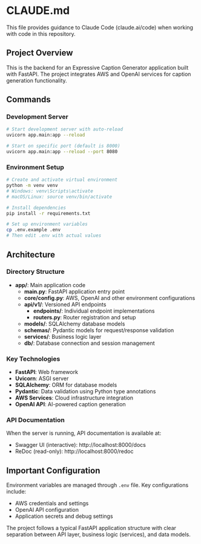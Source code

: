 # CLAUDE.md

This file provides guidance to Claude Code (claude.ai/code) when working with code in this repository.

## Project Overview

This is the backend for an Expressive Caption Generator application built with FastAPI. The project integrates AWS and OpenAI services for caption generation functionality.

## Commands

### Development Server
```bash
# Start development server with auto-reload
uvicorn app.main:app --reload

# Start on specific port (default is 8000)
uvicorn app.main:app --reload --port 8080
```

### Environment Setup
```bash
# Create and activate virtual environment
python -m venv venv
# Windows: venv\Scripts\activate
# macOS/Linux: source venv/bin/activate

# Install dependencies
pip install -r requirements.txt

# Set up environment variables
cp .env.example .env
# Then edit .env with actual values
```

## Architecture

### Directory Structure
- **app/**: Main application code
  - **main.py**: FastAPI application entry point
  - **core/config.py**: AWS, OpenAI and other environment configurations
  - **api/v1/**: Versioned API endpoints
    - **endpoints/**: Individual endpoint implementations
    - **routers.py**: Router registration and setup
  - **models/**: SQLAlchemy database models
  - **schemas/**: Pydantic models for request/response validation
  - **services/**: Business logic layer
  - **db/**: Database connection and session management

### Key Technologies
- **FastAPI**: Web framework
- **Uvicorn**: ASGI server
- **SQLAlchemy**: ORM for database models
- **Pydantic**: Data validation using Python type annotations
- **AWS Services**: Cloud infrastructure integration
- **OpenAI API**: AI-powered caption generation

### API Documentation
When the server is running, API documentation is available at:
- Swagger UI (interactive): http://localhost:8000/docs
- ReDoc (read-only): http://localhost:8000/redoc

## Important Configuration

Environment variables are managed through `.env` file. Key configurations include:
- AWS credentials and settings
- OpenAI API configuration
- Application secrets and debug settings

The project follows a typical FastAPI application structure with clear separation between API layer, business logic (services), and data models.